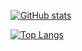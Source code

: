 
[![GitHub stats](https://github-readme-stats.vercel.app/api?username=nyawach)](https://github.com/anuraghazra/github-readme-stats)

[![Top Langs](https://github-readme-stats.vercel.app/api/top-langs/?username=nyawach)](https://github.com/anuraghazra/github-readme-stats)
